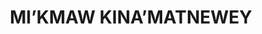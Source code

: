 ---
layout: work
title: MI’KMAW KINA’MATNEWEY
meta: Description of portfolio peice
role: Art Direction | Production Designer
top-height: 420px
next-piece: "/afn-touchbooks/"
prev-piece: "/opl-website/"
banner: mk-1.png
alt: MK holistic assessment assets
b-color: rgb(43, 80, 21)
supersub: Holistic Assessment Assets
goal: I worked with a strategist and a creative director to deveop the logo and a digital engagement platform visual design. The platform will allow the Canadian Human Right Commisson to engage users to participate in their event later in 2017 and promote Human Rights events from around Canada.
images:
  - mk-2.png
  - mk-3.png
  - mk-4.png
---